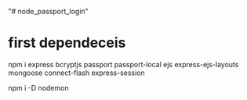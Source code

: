 "# node_passport_login" 

# first dependeceis
npm i express bcryptjs passport passport-local ejs express-ejs-layouts mongoose connect-flash express-session

 npm i -D nodemon
 

